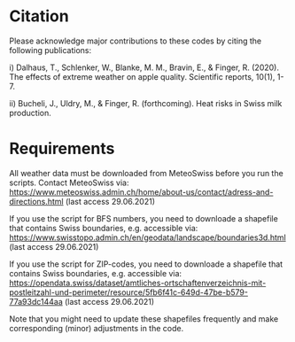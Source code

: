 # Citation

Please acknowledge major contributions to these codes by citing the following publications:

i) Dalhaus, T., Schlenker, W., Blanke, M. M., Bravin, E., & Finger, R. (2020). The effects of extreme weather on apple quality. Scientific reports, 10(1), 1-7.

ii) Bucheli, J., Uldry, M., & Finger, R. (forthcoming). Heat risks in Swiss milk production.

# Requirements
All weather data must be downloaded from MeteoSwiss before you run the scripts. 
Contact MeteoSwiss via: https://www.meteoswiss.admin.ch/home/about-us/contact/adress-and-directions.html (last access 29.06.2021)

If you use the script for BFS numbers, you need to downloade a shapefile that contains Swiss boundaries, e.g. accessible via:
https://www.swisstopo.admin.ch/en/geodata/landscape/boundaries3d.html (last access 29.06.2021)


If you use the script for ZIP-codes, you need to downloade a shapefile that contains Swiss boundaries, e.g. accessible via:
https://opendata.swiss/dataset/amtliches-ortschaftenverzeichnis-mit-postleitzahl-und-perimeter/resource/5fb6f41c-649d-47be-b579-77a93dc144aa (last access 29.06.2021)

Note that you might need to update these shapefiles frequently and make corresponding (minor) adjustments in the code. 


